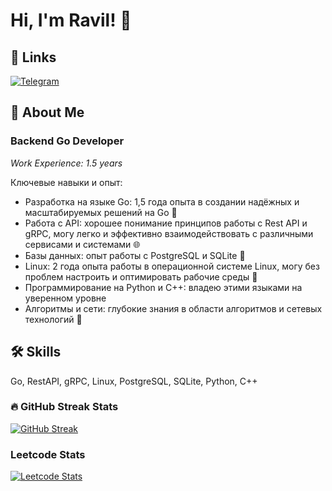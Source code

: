 
# Hi, I'm Ravil! 👋


## 🔗 Links
[![Telegram](https://img.shields.io/badge/telegram-0A66C2?style=for-the-badge&logo=telegram&logoColor=white)](https://t.me/Ree_eeQ)

## 🚀 About Me
### Backend Go Developer

*Work Experience: 1.5 years*



Ключевые навыки и опыт:

* Разработка на языке Go: 1,5 года опыта в создании надёжных и масштабируемых решений на Go 🔧
* Работа с API: хорошее понимание принципов работы с Rest API и gRPC, могу легко и эффективно взаимодействовать с различными сервисами и системами 🌐
* Базы данных: опыт работы с PostgreSQL и SQLite 💾
* Linux: 2 года опыта работы в операционной системе Linux, могу без проблем настроить и оптимировать рабочие среды 🐧
* Программирование на Python и C++: владею этими языками на уверенном уровне
* Алгоритмы и сети: глубокие знания в области алгоритмов и сетевых технологий 📡


## 🛠 Skills
Go, RestAPI, gRPC, Linux, PostgreSQL, SQLite, Python, C++


### 🔥 GitHub Streak Stats
[![GitHub Streak](https://github-readme-streak-stats.herokuapp.com/?user=DblMOKRQ&theme=dark)](https://git.io/streak-stats)

### Leetcode Stats
[![Leetcode Stats](https://leetcard.jacoblin.cool/DblMOK)]([https://leetcode.com/DblMOK])
